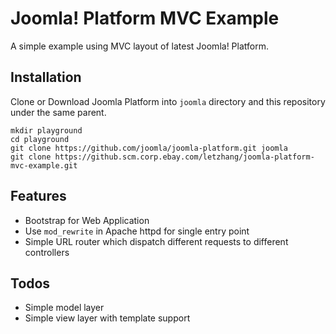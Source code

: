 Joomla! Platform MVC Example
============================

A simple example using MVC layout of latest Joomla! Platform.

Installation
------------

Clone or Download Joomla Platform into `joomla` directory and this repository under the same parent.

    mkdir playground
    cd playground
    git clone https://github.com/joomla/joomla-platform.git joomla
    git clone https://github.scm.corp.ebay.com/letzhang/joomla-platform-mvc-example.git


Features
--------
* Bootstrap for Web Application
* Use `mod_rewrite` in Apache httpd for single entry point
* Simple URL router which dispatch different requests to different controllers

Todos
-----
* Simple model layer
* Simple view layer with template support